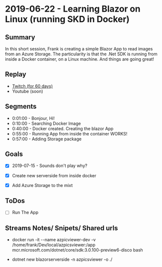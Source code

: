 
# 2019-06-22 - Learning Blazor on Linux (running SKD in Docker)

Summary
-------

In this short session, Frank is creating a simple Blazor App to read images from an Azure Storage. The particularity is that the .Net SDK is running from inside a Docker container, on a Linux machine. And things are going great!

Replay
------

- [Twitch (for 60 days)](https://www.twitch.tv/videos/)
- Youtube (soon)


Segments
--------

- 0:01:00 - Bonjour, Hi!
- 0:10:00 - Searching Docker Image
- 0:40:00 - Docker created. Creating the blazor App
- 0:55:00 - Running App from inside the container WORKS!
- 0:57:00 - Adding Storage package



Goals
-----

- [X] 2019-07-15 - Sounds don't play why?
- [X] Create new serverside from inside docker
- [X] Add Azure Storage to the mixt



ToDos
-----
- [ ] Run The App



Streams Notes/ Snipets/ Shared urls
-----------------------------------

- docker run -it --name azpicviewer-dev -v /home/frank/Dev/local/azpicsviewer:/app mcr.microsoft.com/dotnet/core/sdk:3.0.100-preview6-disco bash

- dotnet new blazorserverside -n azpicsviewer -o ./



